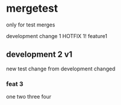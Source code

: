 # mergetest
only for test merges

development change 1
HOTFIX 1!
feature1



## development 2 v1
new test change from development changed



### feat 3
one
two
three
four
